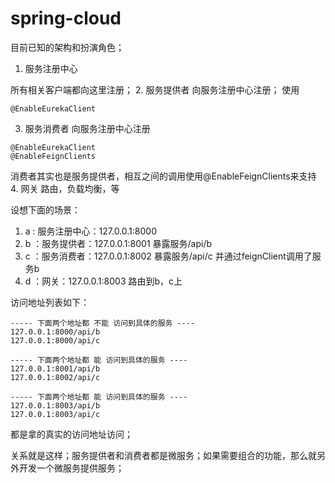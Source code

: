 # spring-cloud

目前已知的架构和扮演角色；

1. 服务注册中心

  所有相关客户端都向这里注册；
2. 服务提供者
  向服务注册中心注册； 使用
  ```
  @EnableEurekaClient
  ```
3. 服务消费者
  向服务注册中心注册
  ```
  @EnableEurekaClient
  @EnableFeignClients
  ```  
  消费者其实也是服务提供者，相互之间的调用使用@EnableFeignClients来支持
4. 网关
  路由，负载均衡，等

设想下面的场景：

1. a : 服务注册中心：127.0.0.1:8000
2. b ：服务提供者：127.0.0.1:8001
    暴露服务/api/b
3. c ：服务消费者：127.0.0.1:8002
    暴露服务/api/c  并通过feignClient调用了服务b
4. d ：网关：127.0.0.1:8003
    路由到b，c上

访问地址列表如下：
```
----- 下面两个地址都 不能 访问到具体的服务 ----
127.0.0.1:8000/api/b
127.0.0.1:8000/api/c

----- 下面两个地址都 能 访问到具体的服务 ----
127.0.0.1:8001/api/b
127.0.0.1:8002/api/c

----- 下面两个地址都 能 访问到具体的服务 ----
127.0.0.1:8003/api/b
127.0.0.1:8003/api/c
```

都是拿的真实的访问地址访问；

关系就是这样；服务提供者和消费者都是微服务；如果需要组合的功能，那么就另外开发一个微服务提供服务；
